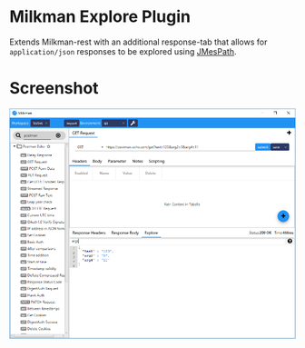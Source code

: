 # Milkman Explore Plugin

Extends Milkman-rest with an additional response-tab that allows for `application/json` responses to be explored using [JMesPath](http://jmespath.org/).

# Screenshot

![img](/img/explore-plugin.PNG)